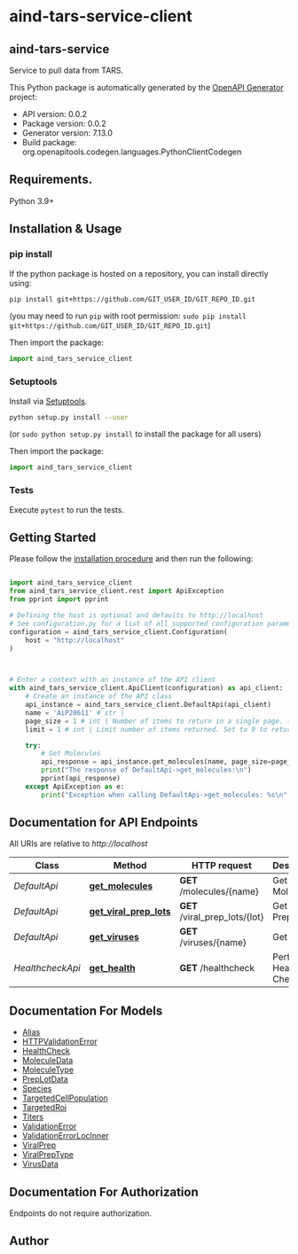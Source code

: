 # aind-tars-service-client

## aind-tars-service

Service to pull data from TARS.



This Python package is automatically generated by the [OpenAPI Generator](https://openapi-generator.tech) project:

- API version: 0.0.2
- Package version: 0.0.2
- Generator version: 7.13.0
- Build package: org.openapitools.codegen.languages.PythonClientCodegen

## Requirements.

Python 3.9+

## Installation & Usage
### pip install

If the python package is hosted on a repository, you can install directly using:

```sh
pip install git+https://github.com/GIT_USER_ID/GIT_REPO_ID.git
```
(you may need to run `pip` with root permission: `sudo pip install git+https://github.com/GIT_USER_ID/GIT_REPO_ID.git`)

Then import the package:
```python
import aind_tars_service_client
```

### Setuptools

Install via [Setuptools](http://pypi.python.org/pypi/setuptools).

```sh
python setup.py install --user
```
(or `sudo python setup.py install` to install the package for all users)

Then import the package:
```python
import aind_tars_service_client
```

### Tests

Execute `pytest` to run the tests.

## Getting Started

Please follow the [installation procedure](#installation--usage) and then run the following:

```python

import aind_tars_service_client
from aind_tars_service_client.rest import ApiException
from pprint import pprint

# Defining the host is optional and defaults to http://localhost
# See configuration.py for a list of all supported configuration parameters.
configuration = aind_tars_service_client.Configuration(
    host = "http://localhost"
)



# Enter a context with an instance of the API client
with aind_tars_service_client.ApiClient(configuration) as api_client:
    # Create an instance of the API class
    api_instance = aind_tars_service_client.DefaultApi(api_client)
    name = 'AiP20611' # str | 
    page_size = 1 # int | Number of items to return in a single page. (optional) (default to 1)
    limit = 1 # int | Limit number of items returned. Set to 0 to return all. (optional) (default to 1)

    try:
        # Get Molecules
        api_response = api_instance.get_molecules(name, page_size=page_size, limit=limit)
        print("The response of DefaultApi->get_molecules:\n")
        pprint(api_response)
    except ApiException as e:
        print("Exception when calling DefaultApi->get_molecules: %s\n" % e)

```

## Documentation for API Endpoints

All URIs are relative to *http://localhost*

Class | Method | HTTP request | Description
------------ | ------------- | ------------- | -------------
*DefaultApi* | [**get_molecules**](docs/DefaultApi.md#get_molecules) | **GET** /molecules/{name} | Get Molecules
*DefaultApi* | [**get_viral_prep_lots**](docs/DefaultApi.md#get_viral_prep_lots) | **GET** /viral_prep_lots/{lot} | Get Viral Prep Lots
*DefaultApi* | [**get_viruses**](docs/DefaultApi.md#get_viruses) | **GET** /viruses/{name} | Get Viruses
*HealthcheckApi* | [**get_health**](docs/HealthcheckApi.md#get_health) | **GET** /healthcheck | Perform a Health Check


## Documentation For Models

 - [Alias](docs/Alias.md)
 - [HTTPValidationError](docs/HTTPValidationError.md)
 - [HealthCheck](docs/HealthCheck.md)
 - [MoleculeData](docs/MoleculeData.md)
 - [MoleculeType](docs/MoleculeType.md)
 - [PrepLotData](docs/PrepLotData.md)
 - [Species](docs/Species.md)
 - [TargetedCellPopulation](docs/TargetedCellPopulation.md)
 - [TargetedRoi](docs/TargetedRoi.md)
 - [Titers](docs/Titers.md)
 - [ValidationError](docs/ValidationError.md)
 - [ValidationErrorLocInner](docs/ValidationErrorLocInner.md)
 - [ViralPrep](docs/ViralPrep.md)
 - [ViralPrepType](docs/ViralPrepType.md)
 - [VirusData](docs/VirusData.md)


<a id="documentation-for-authorization"></a>
## Documentation For Authorization

Endpoints do not require authorization.


## Author





